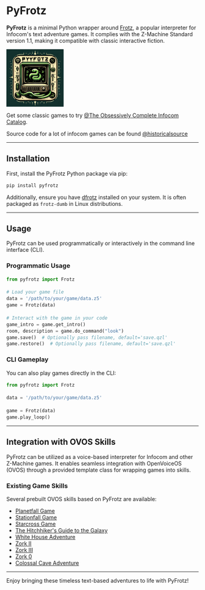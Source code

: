 # PyFrotz

**PyFrotz** is a minimal Python wrapper around [Frotz](https://gitlab.com/DavidGriffith/frotz), a popular interpreter for Infocom's text adventure games. It complies with the Z-Machine Standard version 1.1, making it compatible with classic interactive fiction.

 <img src='./pyfrotz/gui/all/pyfrotz.png' card_color='#00ff00' width='150' height='150' style='vertical-align:bottom'/> 

Get some classic games to try [@The Obsessively Complete Infocom Catalog](https://eblong.com/infocom/). 

Source code for a lot of infocom games can be found [@historicalsource](https://github.com/historicalsource)

---

## Installation

First, install the PyFrotz Python package via pip:

```bash
pip install pyfrotz
```

Additionally, ensure you have [dfrotz](https://gitlab.com/DavidGriffith/frotz.git) installed on your system. It is often packaged as `frotz-dumb` in Linux distributions.

---

## Usage

PyFrotz can be used programmatically or interactively in the command line interface (CLI).

### Programmatic Usage

```python
from pyfrotz import Frotz

# Load your game file
data = '/path/to/your/game/data.z5'
game = Frotz(data)

# Interact with the game in your code
game_intro = game.get_intro()
room, description = game.do_command("look")
game.save()  # Optionally pass filename, default='save.qzl'
game.restore()  # Optionally pass filename, default='save.qzl'
```

### CLI Gameplay

You can also play games directly in the CLI:

```python
from pyfrotz import Frotz

data = '/path/to/your/game/data.z5'

game = Frotz(data)
game.play_loop()
```

---

## Integration with OVOS Skills

PyFrotz can be utilized as a voice-based interpreter for Infocom and other Z-Machine games. It enables seamless integration with OpenVoiceOS (OVOS) through a provided template class for wrapping games into skills.

### Existing Game Skills

Several prebuilt OVOS skills based on PyFrotz are available:

- [Planetfall Game](https://github.com/JarbasSkills/ovos-skill-planet-fall-game)
- [Stationfall Game](https://github.com/JarbasSkills/ovos-skill-station-fall-game)
- [Starcross Game](https://github.com/JarbasSkills/ovos-skill-starcross-game)
- [The Hitchhiker's Guide to the Galaxy](https://github.com/JarbasSkills/ovos-skill-hhgg-game)
- [White House Adventure](https://github.com/OVOSHatchery/ovos-skill-white-house-adventure)
- [Zork II](https://github.com/JarbasSkills/ovos-skill-zork2-game)
- [Zork III](https://github.com/JarbasSkills/ovos-skill-zork3-game)
- [Zork 0](https://github.com/JarbasSkills/ovos-skill-zork0-game)
- [Colossal Cave Adventure](https://github.com/OVOSHatchery/ovos-skill-cave-adventure-game)

---

Enjoy bringing these timeless text-based adventures to life with PyFrotz!

